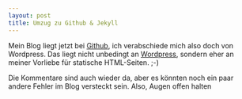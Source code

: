 ```yaml
---
layout: post
title: Umzug zu Github & Jekyll
---
```

Mein Blog liegt jetzt bei [Github][0], ich verabschiede mich also doch von Wordpress. Das liegt nicht unbedingt an [Wordpress][1], sondern eher an meiner Vorliebe für statische HTML-Seiten. ;-)

Die Kommentare sind auch wieder da, aber es könnten noch ein paar andere Fehler im Blog versteckt sein. Also, Augen offen halten

[0]: http://github.com
[1]: http://wordpress.org

